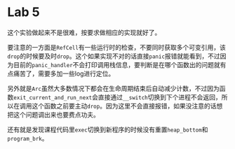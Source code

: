 # Lab 5

这个实验做起来不是很难，按要求做相应的实现就好了。

要注意的一方面是`RefCell`有一些运行时的检查，不要同时获取多个可变引用，该`drop`的时候要及时`drop`。这个如果实现不对的话直接`panic`报错就能看到，不过因为目前的`panic_handler`不会打印调用栈信息，要判断是在哪个函数出的问题就有点痛苦了，需要多加一些log进行定位。

另外就是`Arc`虽然大多数情况下都会在生命周期结束后自动减少计数，不过因为函数`exit_current_and_run_next`会直接通过`__switch`切换到下个进程不会返回，所以在调用这个函数之前要主动`drop`。因为这里不会直接报错，如果没注意的话想把这个问题调出来也要费点功夫。

还有就是发现课程代码里`exec`切换到新程序的时候没有重置`heap_bottom`和`program_brk`。
